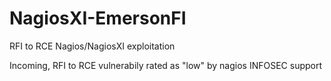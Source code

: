 # NagiosXI-EmersonFI
RFI to RCE Nagios/NagiosXI exploitation

Incoming, RFI to RCE vulnerabily rated as "low" by nagios INFOSEC support

